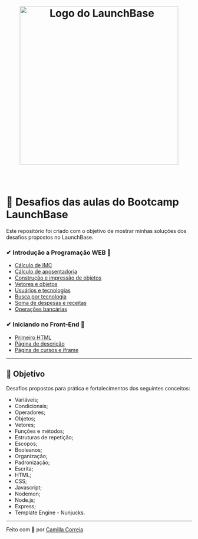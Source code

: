 <h1 align="center">
  <img src="https://camo.githubusercontent.com/268b1344409fac98c4eeda520482b6910c4ddcba/68747470733a2f2f73746f726167652e676f6f676c65617069732e636f6d2f676f6c64656e2d77696e642f626f6f7463616d702d6c61756e6368626173652f6c6f676f2e706e67" width="430px" alt="Logo do LaunchBase">
<p></p>
</h1>

<p>
  &nbsp;
</p>

# :rocket: Desafios das aulas do Bootcamp LaunchBase 

Este repositório foi criado com o objetivo de mostrar minhas soluções dos desafios propostos no LaunchBase.


###  ✔ Introdução a Programação WEB 🚀

- [Cálculo de IMC](https://github.com/camillacorreia/launchbase-bootcamp-desafios/blob/master/introducao-a-programacao-web/1-primeiros-passos-com-JS/calculo-imc.js)
- [Cálculo de aposentadoria](https://github.com/camillacorreia/launchbase-bootcamp-desafios/blob/master/introducao-a-programacao-web/1-primeiros-passos-com-JS/calculo-aposentadoria.js)
- [Construção e impressão de objetos](https://github.com/camillacorreia/launchbase-bootcamp-desafios/blob/master/introducao-a-programacao-web/2-lidando-com-objetos-e-vetores/construcao-e-impressao-de-objetos.js)
- [Vetores e objetos](https://github.com/camillacorreia/launchbase-bootcamp-desafios/blob/master/introducao-a-programacao-web/2-lidando-com-objetos-e-vetores/vetores-e-objetos.js)
- [Usuários e tecnologias](https://github.com/camillacorreia/launchbase-bootcamp-desafios/blob/master/introducao-a-programacao-web/3-funcoes-e-estruturas-de-repeticao/usuarios-tecnologias.js)
- [Busca por tecnologia](https://github.com/camillacorreia/launchbase-bootcamp-desafios/blob/master/introducao-a-programacao-web/3-funcoes-e-estruturas-de-repeticao/busca-tecnologia.js)
- [Soma de despesas e receitas](https://github.com/camillacorreia/launchbase-bootcamp-desafios/blob/master/introducao-a-programacao-web/3-funcoes-e-estruturas-de-repeticao/soma-despesas-receitas.js)
- [Operações bancárias](https://github.com/camillacorreia/launchbase-bootcamp-desafios)

###  ✔ Iniciando no Front-End 🚀

- [Primeiro HTML](https://github.com/camillacorreia)
- [Página de descrição](https://github.com/camillacorreia)
- [Página de cursos e iframe](https://github.com/camillacorreia)

---

## 📌 Objetivo

Desafios propostos para prática e fortalecimentos dos seguintes conceitos:

- Variáveis;
- Condicionais;
- Operadores;
- Objetos;
- Vetores;
- Funções e métodos;
- Estruturas de repetição;
- Escopos;
- Booleanos;
- Organização;
- Padronização;
- Escrita;
- HTML;
- CSS;
- Javascript;
- Nodemon;
- Node.js;
- Express;
- Template Engine - Nunjucks.

---

Feito com 💜 por [Camilla Correia](https://www.linkedin.com/in/camilla-correia-3203a3139/)